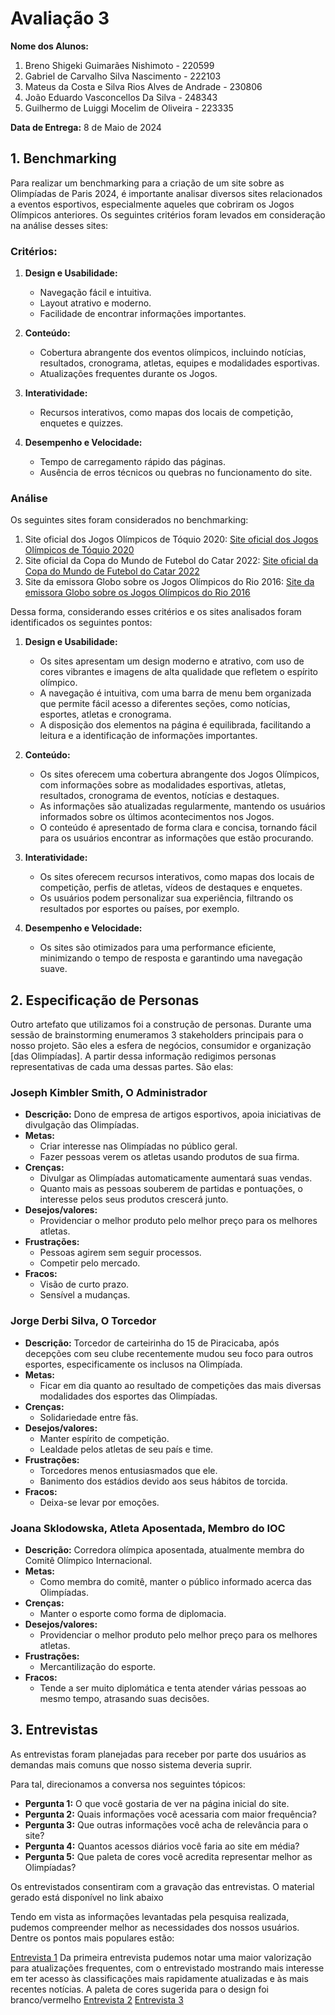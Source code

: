 # Avaliação 3

**Nome dos Alunos:**
1. Breno Shigeki Guimarães Nishimoto - 220599
2. Gabriel de Carvalho Silva Nascimento - 222103
3. Mateus da Costa e Silva Rios Alves de Andrade - 230806
4. João Eduardo Vasconcellos Da Silva - 248343
5. Guilhermo de Luiggi Mocelim de Oliveira - 223335

**Data de Entrega:** 8 de Maio de 2024

## 1. Benchmarking

Para realizar um benchmarking para a criação de um site sobre as Olimpíadas de Paris 2024, é importante analisar diversos sites relacionados a eventos esportivos, especialmente aqueles que cobriram os Jogos Olímpicos anteriores. Os seguintes critérios foram levados em consideração na análise desses sites:

### Critérios:

1. **Design e Usabilidade:**
   - Navegação fácil e intuitiva.
   - Layout atrativo e moderno.
   - Facilidade de encontrar informações importantes.

2. **Conteúdo:**
   - Cobertura abrangente dos eventos olímpicos, incluindo notícias, resultados, cronograma, atletas, equipes e modalidades esportivas.
   - Atualizações frequentes durante os Jogos.

3. **Interatividade:**
   - Recursos interativos, como mapas dos locais de competição, enquetes e quizzes.

4. **Desempenho e Velocidade:**
   - Tempo de carregamento rápido das páginas.
   - Ausência de erros técnicos ou quebras no funcionamento do site.

### Análise

Os seguintes sites foram considerados no benchmarking:
1) Site oficial dos Jogos Olímpicos de Tóquio 2020: [Site oficial dos Jogos Olímpicos de Tóquio 2020](https://olympics.com/pt/olympic-games/tokyo-2020)
2) Site oficial da Copa do Mundo de Futebol do Catar 2022: [Site oficial da Copa do Mundo de Futebol do Catar 2022](https://www.fifa.com/fifaplus/pt/tournaments/mens/worldcup/qatar2022)
3) Site da emissora Globo sobre os Jogos Olímpicos do Rio 2016: [Site da emissora Globo sobre os Jogos Olímpicos do Rio 2016](https://g1.globo.com/rj/rio-de-janeiro/olimpiadas/rio-2016/)

Dessa forma, considerando esses critérios e os sites analisados foram identificados os seguintes pontos:

1. **Design e Usabilidade:**
   - Os sites apresentam um design moderno e atrativo, com uso de cores vibrantes e imagens de alta qualidade que refletem o espírito olímpico.
   - A navegação é intuitiva, com uma barra de menu bem organizada que permite fácil acesso a diferentes seções, como notícias, esportes, atletas e cronograma.
   - A disposição dos elementos na página é equilibrada, facilitando a leitura e a identificação de informações importantes.

2. **Conteúdo:**
   - Os sites oferecem uma cobertura abrangente dos Jogos Olímpicos, com informações sobre as modalidades esportivas, atletas, resultados, cronograma de eventos, notícias e destaques.
   - As informações são atualizadas regularmente, mantendo os usuários informados sobre os últimos acontecimentos nos Jogos.
   - O conteúdo é apresentado de forma clara e concisa, tornando fácil para os usuários encontrar as informações que estão procurando.

3. **Interatividade:**
   - Os sites oferecem recursos interativos, como mapas dos locais de competição, perfis de atletas, vídeos de destaques e enquetes.
   - Os usuários podem personalizar sua experiência, filtrando os resultados por esportes ou países, por exemplo.

4. **Desempenho e Velocidade:**
   - Os sites são otimizados para uma performance eficiente, minimizando o tempo de resposta e garantindo uma navegação suave.

## 2. Especificação de Personas

Outro artefato que utilizamos foi a construção de personas. Durante uma sessão de brainstorming enumeramos 3 stakeholders principais para o nosso projeto. São eles a esfera de negócios, consumidor e organização [das Olimpíadas]. A partir dessa informação redigimos personas representativas de cada uma dessas partes. São elas:

### Joseph Kimbler Smith, O Administrador

- **Descrição:** Dono de empresa de artigos esportivos, apoia iniciativas de divulgação das Olimpíadas.
- **Metas:** 
  - Criar interesse nas Olimpíadas no público geral. 
  - Fazer pessoas verem os atletas usando produtos de sua firma.
- **Crenças:** 
  - Divulgar as Olimpíadas automaticamente aumentará suas vendas.
  - Quanto mais as pessoas souberem de partidas e pontuações, o interesse pelos seus produtos crescerá junto.
- **Desejos/valores:** 
  - Providenciar o melhor produto pelo melhor preço para os melhores atletas.
- **Frustrações:** 
  - Pessoas agirem sem seguir processos.
  - Competir pelo mercado.
- **Fracos:** 
  - Visão de curto prazo.
  - Sensível a mudanças.

### Jorge Derbi Silva, O Torcedor

- **Descrição:** Torcedor de carteirinha do 15 de Piracicaba, após decepções com seu clube recentemente mudou seu foco para outros esportes, especificamente os inclusos na Olimpíada.
- **Metas:** 
  - Ficar em dia quanto ao resultado de competições das mais diversas modalidades dos esportes das Olimpíadas.
- **Crenças:** 
  - Solidariedade entre fãs.
- **Desejos/valores:** 
  - Manter espírito de competição.
  - Lealdade pelos atletas de seu país e time.
- **Frustrações:** 
  - Torcedores menos entusiasmados que ele.
  - Banimento dos estádios devido aos seus hábitos de torcida.
- **Fracos:** 
  - Deixa-se levar por emoções.

### Joana Sklodowska, Atleta Aposentada, Membro do IOC

- **Descrição:** Corredora olímpica aposentada, atualmente membra do Comitê Olímpico Internacional.
- **Metas:** 
  - Como membra do comitê, manter o público informado acerca das Olimpíadas.
- **Crenças:** 
  - Manter o esporte como forma de diplomacia.
- **Desejos/valores:** 
  - Providenciar o melhor produto pelo melhor preço para os melhores atletas.
- **Frustrações:** 
  - Mercantilização do esporte.
- **Fracos:** 
  - Tende a ser muito diplomática e tenta atender várias pessoas ao mesmo tempo, atrasando suas decisões.

## 3. Entrevistas

As entrevistas foram planejadas para receber por parte dos usuários as demandas mais comuns que nosso sistema deveria suprir.

Para tal, direcionamos a conversa nos seguintes tópicos:
- **Pergunta 1:** O que você gostaria de ver na página inicial do site.
- **Pergunta 2:** Quais informações você acessaria com maior frequência?
- **Pergunta 3:** Que outras informações você acha de relevância para o site?
- **Pergunta 4:** Quantos acessos diários você faria ao site em média?
- **Pergunta 5:** Que paleta de cores você acredita representar melhor as Olimpíadas?

Os entrevistados consentiram com a gravação das entrevistas. O material gerado está disponível no link abaixo

Tendo em vista as informações levantadas pela pesquisa realizada, pudemos compreender melhor as necessidades dos nossos usuários.
Dentre os pontos mais populares estão:


[Entrevista 1](https://drive.google.com/file/d/1MpxjKBWM1Tb3dFBTu8QZojGz5MDwl8RL/view?usp=sharing)
Da primeira entrevista pudemos notar uma maior valorização para atualizações frequentes, com o entrevistado mostrando mais interesse em ter acesso às classificações mais rapidamente atualizadas e às mais recentes notícias. A paleta de cores sugerida para o design foi branco/vermelho
[Entrevista 2](https://drive.google.com/file/d/13KJNjnwSL220n4Oqv0FmQ0KW-c45IhO1/view?usp=sharing)
[Entrevista 3](https://drive.google.com/file/d/13JdPSHgrvqM3rn5NA35R8P0O3ciCVXgv/view?usp=sharing)

